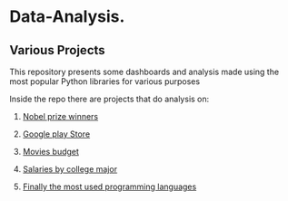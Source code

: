 # Data-Analysis.

## Various Projects

This repository presents some dashboards and analysis made using the most popular Python libraries for various purposes

Inside the repo there are projects that do analysis on:

1. [Nobel prize winners](https://github.com/giannisyp/Data-Analysis/tree/main/Data_Analysis_Nobel_Prize) 

2. [Google play Store](https://github.com/giannisyp/Data-Analysis/tree/main/Data_analysis_Google_Play_Store)

3. [Movies budget](https://github.com/giannisyp/Data-Analysis/tree/main/Data_analysis_Movies_budget-gross_estimate)

4. [Salaries by college major](https://github.com/giannisyp/Data-Analysis/tree/main/Data_exploration)

5. [Finally the most used programming languages](https://github.com/giannisyp/Data-Analysis/tree/main/Data_visualisation) 
